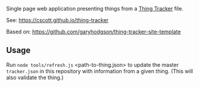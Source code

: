 Single page web application presenting things from a [Thing Tracker](http://thingtracker.net) file.

See: https://cscott.github.io/thing-tracker

Based on: https://github.com/garyhodgson/thing-tracker-site-template

## Usage

Run `node tools/refresh.js` <path-to-thing.json> to update the master
`tracker.json` in this repository with information from a given
thing.  (This will also validate the thing.)
